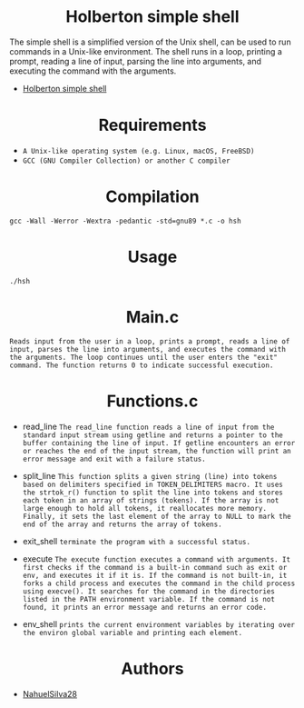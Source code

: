<h1 align="center">Holberton simple shell</h1>

The simple shell is a simplified version of the Unix shell, can be used to run commands in a Unix-like environment. The shell runs in a loop, printing a prompt, reading a line of input, parsing the line into arguments, and executing the command with the arguments.
- [Holberton simple shell](https://github.com/NahuelSilva28/holbertonschool-simple_shell)
<h1 align="center">Requirements</h1> 

- ``` A Unix-like operating system (e.g. Linux, macOS, FreeBSD) ```
- ``` GCC (GNU Compiler Collection) or another C compiler ```

<h1 align="center">Compilation</h1> 

``` gcc -Wall -Werror -Wextra -pedantic -std=gnu89 *.c -o hsh ```



<h1 align="center">Usage</h1> 

``` ./hsh ```


<h1 align="center">Main.c</h1> 

```Reads input from the user in a loop, prints a prompt, reads a line of input, parses the line into arguments, and executes the command with the arguments. The loop continues until the user enters the "exit" command. The function returns 0 to indicate successful execution.```

<h1 align="center">Functions.c</h1> 

- read_line
```The read_line function reads a line of input from the standard input stream using getline and returns a pointer to the buffer containing the line of input. If getline encounters an error or reaches the end of the input stream, the function will print an error message and exit with a failure status.```

- split_line 
```This function splits a given string (line) into tokens based on delimiters specified in TOKEN_DELIMITERS macro. It uses the strtok_r() function to split the line into tokens and stores each token in an array of strings (tokens). If the array is not large enough to hold all tokens, it reallocates more memory. Finally, it sets the last element of the array to NULL to mark the end of the array and returns the array of tokens.```


- exit_shell
```terminate the program with a successful status.```

- execute
```The execute function executes a command with arguments. It first checks if the command is a built-in command such as exit or env, and executes it if it is. If the command is not built-in, it forks a child process and executes the command in the child process using execve(). It searches for the command in the directories listed in the PATH environment variable. If the command is not found, it prints an error message and returns an error code.```


- env_shell
```prints the current environment variables by iterating over the environ global variable and printing each element.```

<h1 align="center">Authors</h1> 

- [NahuelSilva28](https://github.com/NahuelSilva28)
